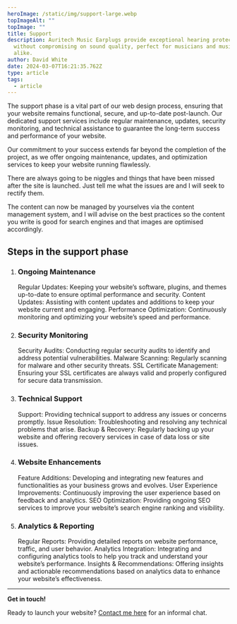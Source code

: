 ```yaml
---
heroImage: /static/img/support-large.webp
topImageAlt: ""
topImage: ""
title: Support
description: Auritech Music Earplugs provide exceptional hearing protection
  without compromising on sound quality, perfect for musicians and music lovers
  alike.
author: David White
date: 2024-03-07T16:21:35.762Z
type: article
tags:
  - article
---
```

The support phase is a vital part of our web design process, ensuring that your website remains functional, secure, and up-to-date post-launch. Our dedicated support services include regular maintenance, updates, security monitoring, and technical assistance to guarantee the long-term success and performance of your website.

Our commitment to your success extends far beyond the completion of the project, as we offer ongoing maintenance, updates, and optimization services to keep your website running flawlessly.

There are always going to be niggles and things that have been missed after the site is launched.  Just tell me what the issues are and I will seek to rectify them.

The content can now be managed by yourselves via the content management system, and I will advise on the best practices so the content you write is good for search engines and that images are optimised accordingly.

## **Steps in the support phase**

1. ### Ongoing Maintenance

   Regular Updates: Keeping your website’s software, plugins, and themes up-to-date to ensure optimal performance and security.
   Content Updates: Assisting with content updates and additions to keep your website current and engaging.
   Performance Optimization: Continuously monitoring and optimizing your website’s speed and performance.
2. ### Security Monitoring

   Security Audits: Conducting regular security audits to identify and address potential vulnerabilities.
   Malware Scanning: Regularly scanning for malware and other security threats.
   SSL Certificate Management: Ensuring your SSL certificates are always valid and properly configured for secure data transmission.
3. ### Technical Support

   Support: Providing technical support to address any issues or concerns promptly.
   Issue Resolution: Troubleshooting and resolving any technical problems that arise.
   Backup & Recovery: Regularly backing up your website and offering recovery services in case of data loss or site issues.
4. ### Website Enhancements

   Feature Additions: Developing and integrating new features and functionalities as your business grows and evolves.
   User Experience Improvements: Continuously improving the user experience based on feedback and analytics.
   SEO Optimization: Providing ongoing SEO services to improve your website’s search engine ranking and visibility.
5. ### Analytics & Reporting

   Regular Reports: Providing detailed reports on website performance, traffic, and user behavior.
   Analytics Integration: Integrating and configuring analytics tools to help you track and understand your website’s performance.
   Insights & Recommendations: Offering insights and actionable recommendations based on analytics data to enhance your website’s effectiveness.

- - -

**Get in touch!**

Ready to launch your website? [Contact me here](/about/) for an informal chat.
